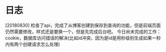 # 日志

[20180830] 检查了api，完成了从博客创建到保存到查询的功能，但是前端页面仍然需要修改，样式还是要换一个，但是先完成后台吧。
今日尚未完成的工作：cookie，数据库访问错误的解决(比如id冲突，因为是id是用秒级别生成如果一秒内有两个创建请求怎么处理)

